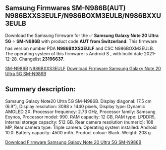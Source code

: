 <h2>Samsung Firmwares SM-N986B(AUT) N986BXXS3EULF/N986BOXM3EULB/N986BXXU3EULB</h2>
Download the Samsung firmware for the ✅ <strong>Samsung Galaxy Note 20 Ultra 5G </strong> ⭐ <strong>SM-N986B</strong> with product code <strong>AUT</strong> <strong> from Switzerland</strong>. This firmware has version number PDA <strong>N986BXXS3EULF</strong> and CSC N986BOXM3EULB. The operating system of this firmware is Android S , with build date 2021-12-28. Changelist <strong>23196637</strong>.

[SM-N986B](https://samfirm.shop/samsung/model/SM-N986B)
[N986BXXS3EULF](https://samfirm.shop/samsung/pda/N986BXXS3EULF)
[Download Firmware Samsung Galaxy Note 20 Ultra 5G SM-N986B](https://samfirm.shop/samsung/firmware/485956)
<h2>Summary description:</h2>
<p>Samsung Galaxy Note20 Ultra 5G SM-N986B. Display diagonal: 17.5 cm (6.9"), Display resolution: 3088 x 1440 pixels, Display type: Dynamic AMOLED 2X. Processor frequency: 2.73 GHz, Processor family: Samsung Exynos, Processor model: 990. RAM capacity: 12 GB, RAM type: LPDDR5, Internal storage capacity: 512 GB. Rear camera resolution (numeric): 108 MP, Rear camera type: Triple camera. Operating system installed: Android 10.0. Battery capacity: 4500 mAh. Product colour: Black. Weight: 208 g</p>


[Download Firmware Samsung Galaxy Note 20 Ultra 5G SM-N986B](https://samfirm.shop/samsung/firmware/485956)
